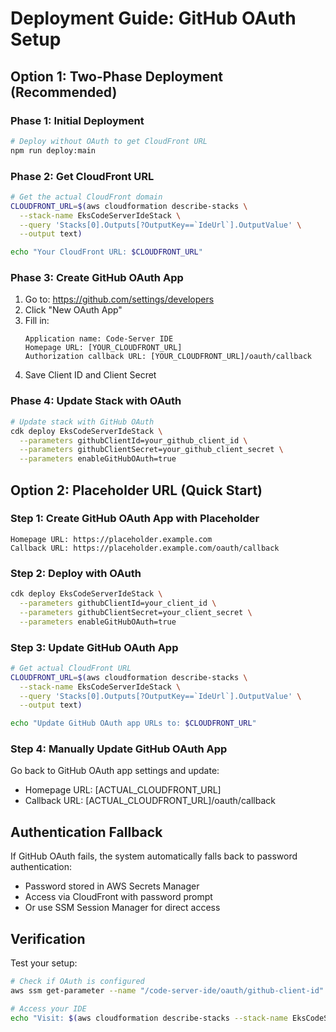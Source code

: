 # Deployment Guide: GitHub OAuth Setup

## Option 1: Two-Phase Deployment (Recommended)

### Phase 1: Initial Deployment
```bash
# Deploy without OAuth to get CloudFront URL
npm run deploy:main
```

### Phase 2: Get CloudFront URL
```bash
# Get the actual CloudFront domain
CLOUDFRONT_URL=$(aws cloudformation describe-stacks \
  --stack-name EksCodeServerIdeStack \
  --query 'Stacks[0].Outputs[?OutputKey==`IdeUrl`].OutputValue' \
  --output text)

echo "Your CloudFront URL: $CLOUDFRONT_URL"
```

### Phase 3: Create GitHub OAuth App
1. Go to: https://github.com/settings/developers
2. Click "New OAuth App"
3. Fill in:
   ```
   Application name: Code-Server IDE
   Homepage URL: [YOUR_CLOUDFRONT_URL]
   Authorization callback URL: [YOUR_CLOUDFRONT_URL]/oauth/callback
   ```
4. Save Client ID and Client Secret

### Phase 4: Update Stack with OAuth
```bash
# Update stack with GitHub OAuth
cdk deploy EksCodeServerIdeStack \
  --parameters githubClientId=your_github_client_id \
  --parameters githubClientSecret=your_github_client_secret \
  --parameters enableGitHubOAuth=true
```

## Option 2: Placeholder URL (Quick Start)

### Step 1: Create GitHub OAuth App with Placeholder
```
Homepage URL: https://placeholder.example.com
Callback URL: https://placeholder.example.com/oauth/callback
```

### Step 2: Deploy with OAuth
```bash
cdk deploy EksCodeServerIdeStack \
  --parameters githubClientId=your_client_id \
  --parameters githubClientSecret=your_client_secret \
  --parameters enableGitHubOAuth=true
```

### Step 3: Update GitHub OAuth App
```bash
# Get actual CloudFront URL
CLOUDFRONT_URL=$(aws cloudformation describe-stacks \
  --stack-name EksCodeServerIdeStack \
  --query 'Stacks[0].Outputs[?OutputKey==`IdeUrl`].OutputValue' \
  --output text)

echo "Update GitHub OAuth app URLs to: $CLOUDFRONT_URL"
```

### Step 4: Manually Update GitHub OAuth App
Go back to GitHub OAuth app settings and update:
- Homepage URL: [ACTUAL_CLOUDFRONT_URL]
- Callback URL: [ACTUAL_CLOUDFRONT_URL]/oauth/callback

## Authentication Fallback

If GitHub OAuth fails, the system automatically falls back to password authentication:
- Password stored in AWS Secrets Manager
- Access via CloudFront with password prompt
- Or use SSM Session Manager for direct access

## Verification

Test your setup:
```bash
# Check if OAuth is configured
aws ssm get-parameter --name "/code-server-ide/oauth/github-client-id" --query 'Parameter.Value' --output text

# Access your IDE
echo "Visit: $(aws cloudformation describe-stacks --stack-name EksCodeServerIdeStack --query 'Stacks[0].Outputs[?OutputKey==`IdeUrl`].OutputValue' --output text)"
```